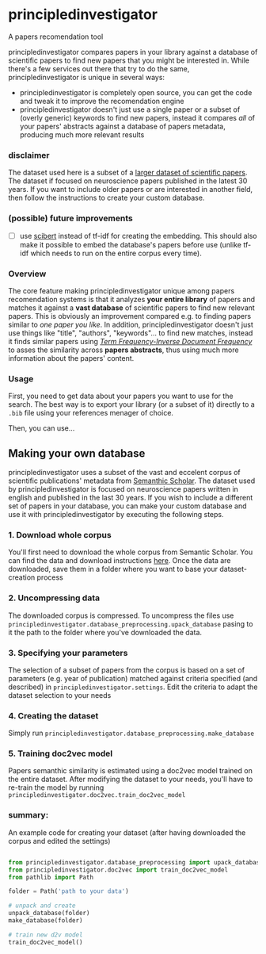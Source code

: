 # principledinvestigator
A papers recomendation tool

principledinvestigator compares papers in your library against a database of scientific papers to find new papers that you might be interested in.
While there's a few services out there that try to do the same, principledinvestigator is unique in several ways:
* principledinvestigator is completely open source, you can get the code and tweak it to improve the recomendation engine
* principledinvestigator doesn't just use a single paper or a subset of (overly generic) keywords to find new papers, instead it compares *all* of your papers' abstracts against a database of papers metadata, producing much more relevant results

### disclaimer
The dataset used here is a subset of a [larger dataset of scientific papers](https://www.semanticscholar.org/paper/Construction-of-the-Literature-Graph-in-Semantic-Ammar-Groeneveld/649def34f8be52c8b66281af98ae884c09aef38b). The dataset if focused on neuroscience papers published in the latest 30 years. If you want to include older papers or are interested in another field, then follow the instructions to create your custom database. 

### (possible) future improvements
- [ ] use [scibert](https://github.com/allenai/scibert) instead of tf-idf for creating the embedding. This should also make it possible to embed the database's papers before use (unlike tf-idf which needs to run on the entire corpus every time).

### Overview
The core feature making principledinvestigator unique among papers recomendation systems is that it analyzes **your entire library** of papers and matches it against a **vast database** of scientific papers to find new relevant papers. This is obviously an improvement compared e.g. to finding papers similar to *one paper you like*. 
In addition, principledinvestigator doesn't just use things like "title", "authors", "keywords"... to find new matches, instead it finds similar papers using [*Term Frequency-Inverse Document Frequency*](https://en.wikipedia.org/wiki/Tf%E2%80%93idf) to asses the similarity across **papers abstracts**, thus using much more information about the papers' content. 

### Usage
First, you need to get data about your papers you want to use for the search. The best way is to export your library (or a subset of it) directly to a `.bib` file using your references menager of choice.

Then, you can use...


## Making your own database
principledinvestigator uses a subset of the vast and eccelent corpus of scientific publications' metadata from [Semanthic Scholar](https://www.semanticscholar.org/paper/Construction-of-the-Literature-Graph-in-Semantic-Ammar-Groeneveld/649def34f8be52c8b66281af98ae884c09aef38b). 
The dataset used by principledinvestigator is focused on neuroscience papers written in english and published in the last 30 years. If you wish to include a different set of papers in your database, you can make your custom database and use it with principledinvestigator by executing the following steps.

### 1. Download whole corpus
You'll first need to download the whole corpus from Semantic Scholar. You can find the data and download instructions [here](http://s2-public-api-prod.us-west-2.elasticbeanstalk.com/corpus/download/). Once the data are downloaded, save them in a folder where you want to base your dataset-creation process

### 2. Uncompressing data
The downloaded corpus is compressed. To uncompress the files use `principledinvestigator.database_preprocessing.upack_database` pasing to it the path to the folder where you've downloaded the data.

### 3. Specifying your parameters
The selection of a subset of papers from the corpus is based on a set of parameters (e.g. year of publication) matched against criteria specified (and described) in `principledinvestigator.settings`. Edit the criteria to adapt the dataset selection to your needs

### 4. Creating the dataset
Simply run `principledinvestigator.database_preprocessing.make_database`

### 5. Training doc2vec model
Papers semanthic similarity is estimated using a doc2vec model trained on the entire dataset.
After modifying the dataset to your needs, you'll have to re-train the model by running `principledinvestigator.doc2vec.train_doc2vec_model`

### summary:
An example code for creating your dataset (after having downloaded the corpus and edited the settings)
``` python

from principledinvestigator.database_preprocessing import upack_database, make_database
from principledinvestigator.doc2vec import train_doc2vec_model
from pathlib import Path

folder = Path('path to your data')

# unpack and create
unpack_database(folder)
make_database(folder)

# train new d2v model
train_doc2vec_model()

```

